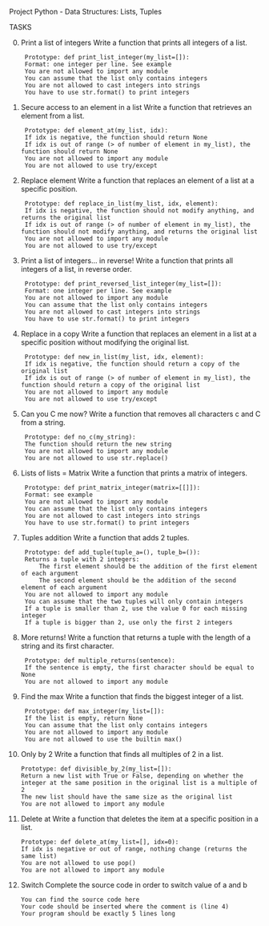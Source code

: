 Project Python - Data Structures: Lists, Tuples

TASKS

0. Print a list of integers
    Write a function that prints all integers of a list.

        Prototype: def print_list_integer(my_list=[]):
        Format: one integer per line. See example
        You are not allowed to import any module
        You can assume that the list only contains integers
        You are not allowed to cast integers into strings
        You have to use str.format() to print integers

1. Secure access to an element in a list
    Write a function that retrieves an element from a list.

        Prototype: def element_at(my_list, idx):
        If idx is negative, the function should return None
        If idx is out of range (> of number of element in my_list), the function should return None
        You are not allowed to import any module
        You are not allowed to use try/except

2. Replace element
    Write a function that replaces an element of a list at a specific position.

        Prototype: def replace_in_list(my_list, idx, element):
        If idx is negative, the function should not modify anything, and returns the original list
        If idx is out of range (> of number of element in my_list), the function should not modify anything, and returns the original list
        You are not allowed to import any module
        You are not allowed to use try/except

3. Print a list of integers... in reverse!
    Write a function that prints all integers of a list, in reverse order.

        Prototype: def print_reversed_list_integer(my_list=[]):
        Format: one integer per line. See example
        You are not allowed to import any module
        You can assume that the list only contains integers
        You are not allowed to cast integers into strings
        You have to use str.format() to print integers

4. Replace in a copy
    Write a function that replaces an element in a list at a specific position without modifying the original list.

        Prototype: def new_in_list(my_list, idx, element):
        If idx is negative, the function should return a copy of the original list
        If idx is out of range (> of number of element in my_list), the function should return a copy of the original list
        You are not allowed to import any module
        You are not allowed to use try/except

5. Can you C me now?
    Write a function that removes all characters c and C from a string.

        Prototype: def no_c(my_string):
        The function should return the new string
        You are not allowed to import any module
        You are not allowed to use str.replace()

6. Lists of lists = Matrix
    Write a function that prints a matrix of integers.

        Prototype: def print_matrix_integer(matrix=[[]]):
        Format: see example
        You are not allowed to import any module
        You can assume that the list only contains integers
        You are not allowed to cast integers into strings
        You have to use str.format() to print integers

7. Tuples addition
    Write a function that adds 2 tuples.

        Prototype: def add_tuple(tuple_a=(), tuple_b=()):
        Returns a tuple with 2 integers:
            The first element should be the addition of the first element of each argument
            The second element should be the addition of the second element of each argument
        You are not allowed to import any module
        You can assume that the two tuples will only contain integers
        If a tuple is smaller than 2, use the value 0 for each missing integer
        If a tuple is bigger than 2, use only the first 2 integers

8. More returns!
    Write a function that returns a tuple with the length of a string and its first character.

        Prototype: def multiple_returns(sentence):
        If the sentence is empty, the first character should be equal to None
        You are not allowed to import any module

9. Find the max
    Write a function that finds the biggest integer of a list.

        Prototype: def max_integer(my_list=[]):
        If the list is empty, return None
        You can assume that the list only contains integers
        You are not allowed to import any module
        You are not allowed to use the builtin max()

10. Only by 2
    Write a function that finds all multiples of 2 in a list.

        Prototype: def divisible_by_2(my_list=[]):
        Return a new list with True or False, depending on whether the integer at the same position in the original list is a multiple of 2
        The new list should have the same size as the original list
        You are not allowed to import any module

11. Delete at
    Write a function that deletes the item at a specific position in a list.

        Prototype: def delete_at(my_list=[], idx=0):
        If idx is negative or out of range, nothing change (returns the same list)
        You are not allowed to use pop()
        You are not allowed to import any module

12. Switch
    Complete the source code in order to switch value of a and b

        You can find the source code here
        Your code should be inserted where the comment is (line 4)
        Your program should be exactly 5 lines long
